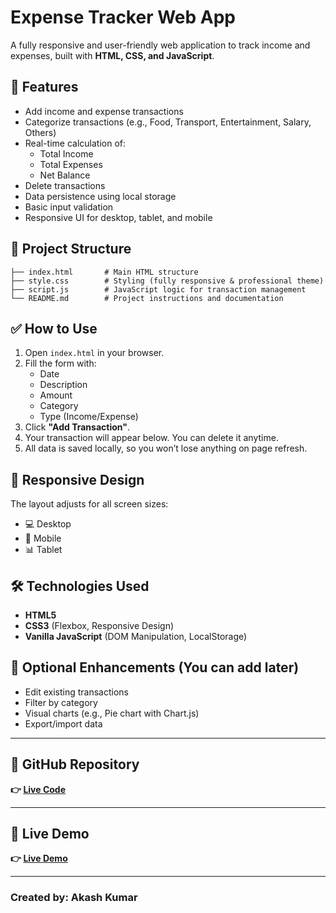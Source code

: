 # Expense Tracker Web App

A fully responsive and user-friendly web application to track income and expenses, built with **HTML, CSS, and JavaScript**.

## 🚀 Features

- Add income and expense transactions
- Categorize transactions (e.g., Food, Transport, Entertainment, Salary, Others)
- Real-time calculation of:
  - Total Income
  - Total Expenses
  - Net Balance
- Delete transactions
- Data persistence using local storage
- Basic input validation
- Responsive UI for desktop, tablet, and mobile

## 📁 Project Structure

```
├── index.html       # Main HTML structure
├── style.css        # Styling (fully responsive & professional theme)
├── script.js        # JavaScript logic for transaction management
└── README.md        # Project instructions and documentation
```

## ✅ How to Use

1. Open `index.html` in your browser.
2. Fill the form with:
   - Date
   - Description
   - Amount
   - Category
   - Type (Income/Expense)
3. Click **"Add Transaction"**.
4. Your transaction will appear below. You can delete it anytime.
5. All data is saved locally, so you won’t lose anything on page refresh.

## 📱 Responsive Design
The layout adjusts for all screen sizes:
- 💻 Desktop
- 📱 Mobile
- 📊 Tablet

## 🛠 Technologies Used
- **HTML5**
- **CSS3** (Flexbox, Responsive Design)
- **Vanilla JavaScript** (DOM Manipulation, LocalStorage)

## 📌 Optional Enhancements (You can add later)
- Edit existing transactions
- Filter by category
- Visual charts (e.g., Pie chart with Chart.js)
- Export/import data

---

## 🔗 GitHub Repository 

  **👉 [Live Code](https://akashkumar2011.github.io/JS-expenseTracker/)**

---

## 🚀 Live Demo
  
  **👉 [Live Demo](https://akashkumar2011.github.io/JS-expenseTracker/)**

---

### Created by: Akash Kumar  

